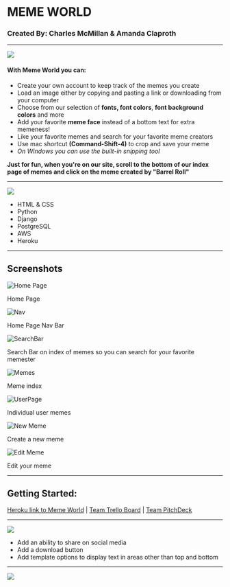 # MEME WORLD 
### Created By: Charles McMillan & Amanda Claproth 

---


![](https://i.imgur.com/4GDVUfA.png?1)


#### With Meme World you can:

- Create your own account to keep track of the memes you create
- Load an image either by copying and pasting a link or downloading from your computer
- Choose from our selection of **fonts, font colors**, **font background colors** and more
- Add your favorite **meme face** instead of a bottom text for extra memeness!
- Like your favorite memes and search for your favorite meme creators
- Use mac shortcut **(Command-Shift-4)** to crop and save your meme
- *On Windows you can use the built-in snipping tool*

**Just for fun, when you're on our site, scroll to the bottom of our index page of memes and click on the meme created by "Barrel Roll"**


---


![](https://i.imgur.com/ANd5lE8.png?1)

- HTML & CSS
- Python
- Django
- PostgreSQL
- AWS
- Heroku


---


## Screenshots


![Home Page](https://i.imgur.com/9WDlGl1.png?1)


Home Page

![Nav](https://i.imgur.com/XJ6j8wv.png?1)


Home Page Nav Bar 

![SearchBar](https://i.imgur.com/3c6U8cV.png?1)


Search Bar on index of memes so you can search for your favorite memester

![Memes](https://i.imgur.com/jrZ4QVK.png?1)


Meme index

![UserPage](https://i.imgur.com/afTuXLd.png?1)


Individual user memes 

![New Meme](https://i.imgur.com/oknt54d.png?1)


Create a new meme

![Edit Meme](https://i.imgur.com/pJCEJOg.png?1)


Edit your meme


---


## Getting Started:

[Heroku link to Meme World](https://memeworld-project3.herokuapp.com/) | [Team Trello Board](https://trello.com/b/V8SiL3yL/memeworld) | [Team PitchDeck](https://docs.google.com/presentation/d/1Kpse2vNILayfG3pbA6IXuOw0GMNGYtLxY0ukM4q1BLY/edit)


---


![](https://i.imgur.com/FIQW2Xs.png?1)

- Add an ability to share on social media 
- Add a download button
- Add template options to display text in areas other than top and bottom


---


![](https://i.imgur.com/yd97ttH.png?1)
